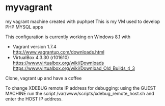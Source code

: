 # myvagrant
my vagrant machine created with puphpet
This is my VM used to develop PHP MYSQL apps

This configuration is currently working on Windows 8.1 with
- Vagrant version 1.7.4  
http://www.vagrantup.com/downloads.html
- VirtualBox 4.3.30 (r101610)  
https://www.virtualbox.org/wiki/Downloads     
https://www.virtualbox.org/wiki/Download_Old_Builds_4_3

Clone, vagrant up and have a coffee

To change XDEBUG remote IP address for debugging:
using the GUEST MACHINE run the script /var/www/scripts/xdebug_remote_host.sh and enter the HOST IP address.

